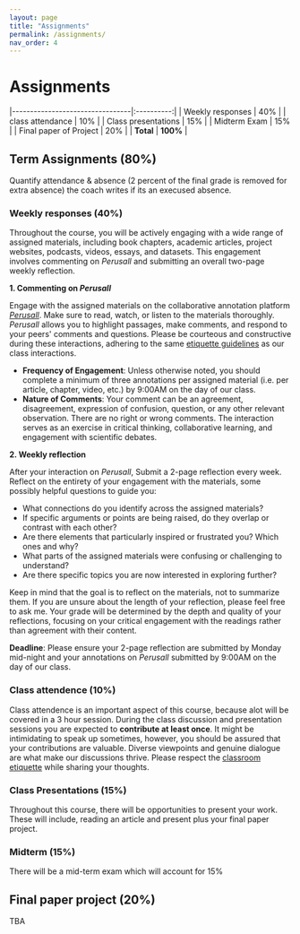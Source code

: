 ```yaml
---
layout: page
title: "Assignments"
permalink: /assignments/
nav_order: 4
---
```


# Assignments

|---------------------------------|:----------:|
| Weekly responses                |     40%    |
| class attendance                |     10%    |
| Class presentations             |     15%    |
| Midterm Exam                    |     15%    |
| Final paper of Project          |     20%    |
| **Total**                       |   **100%** |



## Term Assignments (80%)

Quantify attendance & absence (2 percent of the final grade is removed for extra absence) the coach writes if its an execused absence.


### Weekly responses (40%)

Throughout the course, you will be actively engaging with a wide range of assigned materials, including book chapters, academic articles, project websites, podcasts, videos, essays, and datasets. This engagement involves commenting on _Perusall_ and submitting an overall two-page weekly reflection. 

**1. Commenting on _Perusall_**

Engage with the assigned materials on the collaborative annotation platform [_Perusall_](https://app.perusall.com/). Make sure to read, watch, or listen to the materials thoroughly. _Perusall_ allows you to highlight passages, make comments, and respond to your peers' comments and questions. Please be courteous and constructive during these interactions, adhering to the same [etiquette guidelines](https://whaverals.github.io/IntroDH2024/policies/#class-etiquette) as our class interactions.

- **Frequency of Engagement**: Unless otherwise noted, you should complete a minimum of three annotations per assigned material (i.e. per article, chapter, video, etc.) by 9:00AM on the day of our class.
- **Nature of Comments**: Your comment can be an agreement, disagreement, expression of confusion, question, or any other relevant observation. There are no right or wrong comments. The interaction serves as an exercise in critical thinking, collaborative learning, and engagement with scientific debates.

**2. Weekly reflection**

After your interaction on _Perusall_, Submit a 2-page reflection every week. Reflect on the entirety of your engagement with the materials, some possibly helpful questions to guide you:

- What connections do you identify across the assigned materials?
- If specific arguments or points are being raised, do they overlap or contrast with each other?
- Are there elements that particularly inspired or frustrated you? Which ones and why?
- What parts of the assigned materials were confusing or challenging to understand?
- Are there specific topics you are now interested in exploring further?

Keep in mind that the goal is to reflect on the materials, not to summarize them. If you are unsure about the length of your reflection, please feel free to ask me. Your grade will be determined by the depth and quality of your reflections, focusing on your critical engagement with the readings rather than agreement with their content.

**Deadline**: Please ensure your 2-page reflection are submitted by Monday mid-night and your annotations on _Perusall_ submitted by 9:00AM on the day of our class.


### Class attendence (10%)

Class attendence is an important aspect of this course, because alot will be covered in a 3 hour session. During the class discussion and presentation sessions you are expected to **contribute at least once**. It might be intimidating to speak up sometimes, however, you should be assured that your contributions are valuable. Diverse viewpoints and genuine dialogue are what make our discussions thrive. Please respect the [classroom etiquette](https://buzaabah.github.io/FRS159/policies/#class-etiquette) while sharing your thoughts.

### Class Presentations (15%)

Throughout this course, there will be opportunities to present your work. These will include, reading an article and present plus your final paper project.

### Midterm (15%)
There will be a mid-term exam which will account for 15%
## Final paper project (20%)
TBA


